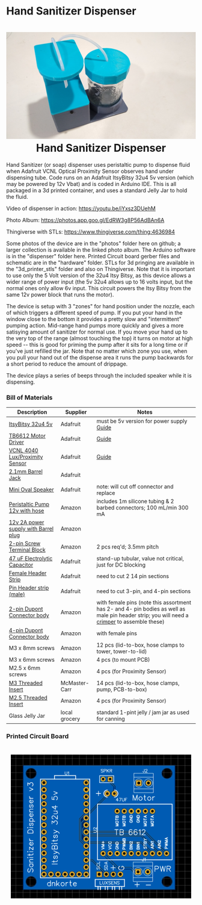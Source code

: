 # Hand Sanitizer Dispenser

<h1 align="center">
	<img width="853" src="https://github.com/dnkorte/sanitizer/blob/master/pictures/picture1_front.jpg" alt="Picture of Hand Sanitizer Dispenser"><br>Hand Sanitizer Dispenser
</h1>


Hand Sanitizer (or soap) dispenser uses peristaltic pump to dispense fluid when Adafruit VCNL Optical Proximity Sensor observes hand under dispensing tube.  Code runs on an Adafruit ItsyBitsy 32u4 5v version (which may be powered by 12v Vbat) and is coded in Arduino IDE.  This is all packaged in a 3d printed container, and uses a standard Jelly Jar to hold the fluid.

Video of dispenser in action:  https://youtu.be/iYxsz3DUehM 

Photo Album: https://photos.app.goo.gl/EdRW3g8P56AdBAn6A

Thingiverse with STLs: https://www.thingiverse.com/thing:4636984

Some photos of the device are in the "photos" folder here on github; a larger collection is available in the linked photo album.  The Arduino software is in the "dispenser" folder here.  Printed Circuit board gerber files and schematic are in the "hardware" folder. STLs for 3d pringing are available in the "3d_printer_stls" folder and also on Thingiverse.   Note that it is important to use only the 5 Volt version of the 32u4 Itsy Bitsy, as this device allows a wider range of power input (the 5v 32u4 allows up to 16 volts input, but the normal ones only allow 6v input.  This circuit powers the Itsy Bitsy from the same 12v power block that runs the motor).

The device is setup with 3 "zones" for hand position under the nozzle, each of which triggers a different speed of pump.  If you put your hand in the window close to the bottom it provides a pretty slow and "intermittent" pumping action.  Mid-range hand pumps more quickly and gives a more satisying amount of sanitizer for normal use.  If you move your hand up to the very top of the range (almost touching the top) it turns on motor at high speed -- this is good for priming the pump after it sits for a long time or if you've just refilled the jar.  Note that no matter which zone you use, when you pull your hand out of the dispense area it runs the pump backwards for a short period to reduce the amount of drippage.  

The device plays a series of beeps through the included speaker while it is dispensing.  

### Bill of Materials

| Description | Supplier | Notes |
| ----------- | -------- | ----- | 
| [ItsyBitsy 32u4 5v](https://www.adafruit.com/product/3677) | Adafruit | must be 5v version for power supply [Guide](https://learn.adafruit.com/introducting-itsy-bitsy-32u4/overview) |
| [TB6612 Motor Driver](https://www.adafruit.com/product/2448) | Adafruit | [Guide](https://learn.adafruit.com/adafruit-tb6612-h-bridge-dc-stepper-motor-driver-breakout) |
| [VCNL 4040 Lux/Proximity Sensor](https://learn.adafruit.com/adafruit-vcnl4040-proximity-sensor/) | Adafruit | [Guide](https://www.adafruit.com/product/4161)
| [2.1mm Barrel Jack](https://www.adafruit.com/product/610) | Adafruit |
| [Mini Oval Speaker](https://www.adafruit.com/product/3923) | Adafruit | note: will cut off connector and replace |
| [Peristaltic Pump 12v with hose](https://www.amazon.com/Peristaltic-Liquid-Dosing-Silicone-Tubing/dp/B075VN1QZM) | Amazon | includes 1m silicone tubing & 2 barbed connectors; 100 mL/min 300 mA |
| [12v 2A power supply with Barrel plug](https://www.amazon.com/TMEZON-Power-Adapter-Supply-2-1mm/dp/B00Q2E5IXW) | Amazon  |
| [2-pin Screw Terminal Block](https://www.amazon.com/dp/B01C3DGIBQ/) | Amazon | 2 pcs req'd; 3.5mm pitch |
| [47 uF Electrolytic Capacitor](https://www.adafruit.com/product/2194) | Adafruit | stand-up tubular, value not critical, just for DC blocking
| [Female Header Strip](https://www.adafruit.com/product/598) | Adafruit | need  to cut 2 14 pin sections |
| [Pin Header strip (male)](https://www.adafruit.com/product/392) | Adafruit | need to cut 3-pin, and 4-pin sections |
| [2-pin Dupont Connector body](https://www.amazon.com/Hilitchi-2-54mm-Headers-Connector-Housing/dp/B012EOO9Q0/) | Amazon | with female pins (note this assortment has 2- and 4- pin bodies as well as male pin header strip; you will need a [crimper](https://www.adafruit.com/product/350) to assemble these)|
| [4-pin Dupont Connector body](https://www.amazon.com/Hilitchi-2-54mm-Headers-Connector-Housing/dp/B012EOO9Q0/) | Amazon | with female pins |
| M3 x 8mm screws | Amazon | 12 pcs (lid-to-box, hose clamps to tower, tower-to-lid) |
| M3 x 6mm screws | Amazon | 4 pcs (to mount PCB) |
| M2.5 x 6mm screws | Amazon | 4 pcs (for Proximity Sensor) |
| [M3 Threaded Insert](https://www.mcmaster.com/94459A130/) | McMaster-Carr | 14 pcs (lid-to-box, hose clamps, pump, PCB-to-box) |
| [M2.5 Threaded Insert](https://www.amazon.com/Products-Insert-Heat-Sink-Injection/dp/B07HKT5W7S/) | Amazon | 4 pcs (for Proximity Sensor) |
| Glass Jelly Jar | local grocery | standard 1-pint jelly / jam jar as used for canning |


### Printed Circuit Board
<h1 align="center">
	<img width="480" src="https://github.com/dnkorte/sanitizer/blob/master/hardware/Hand_Sanitizer_PCB_top.png" alt="Picture of Hand Sanitizer Dispenser">
</h1>